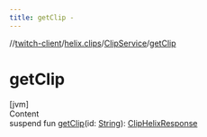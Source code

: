 ```yaml
---
title: getClip -
---
```

//[twitch-client](../../index.md)/[helix.clips](../index.md)/[ClipService](index.md)/[getClip](get-clip.md)



# getClip  
[jvm]  
Content  
suspend fun [getClip](get-clip.md)(id: [String](https://kotlinlang.org/api/latest/jvm/stdlib/kotlin/-string/index.html)): [ClipHelixResponse](../-clip-helix-response/index.md)  



